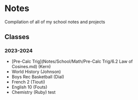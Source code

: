 # Notes
Compilation of all of my school notes and projects
## Classes
### 2023-2024
* [Pre-Calc Trig](Notes/School/Math/Pre-Calc Trig/6.2 Law of Cosines.md) (Kern)
* World History (Johnson)
* Boys Rec Basketball (Dial)
* French 2 (Tiouti)
* English 10 (Fouts)
* Chemistry (Ruby)
test
